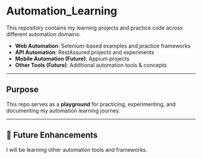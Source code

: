 # Automation_Learning

This repository contains my learning projects and practice code across different automation domains:

- **Web Automation**: Selenium-based examples and practice frameworks  
- **API Automation**: RestAssured projects and experiments  
- **Mobile Automation (Future)**: Appium projects  
- **Other Tools (Future)**: Additional automation tools & concepts  

---

## Purpose
This repo serves as a **playground** for practicing, experimenting, and documenting my automation learning journey.  

---

## 🚀 Future Enhancements
I will be learning other automation tools and frameworks.
